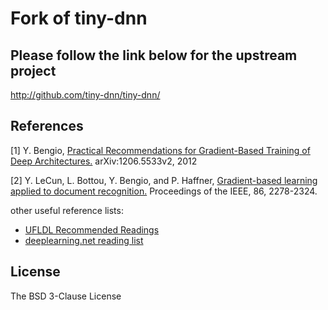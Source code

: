 # Fork of **tiny-dnn**

## Please follow the link below for the upstream project

http://github.com/tiny-dnn/tiny-dnn/

## References
[1] Y. Bengio, [Practical Recommendations for Gradient-Based Training of Deep Architectures.](http://arxiv.org/pdf/1206.5533v2.pdf) 
    arXiv:1206.5533v2, 2012

[2] Y. LeCun, L. Bottou, Y. Bengio, and P. Haffner, [Gradient-based learning applied to document recognition.](http://yann.lecun.com/exdb/publis/pdf/lecun-01a.pdf)
    Proceedings of the IEEE, 86, 2278-2324.
    
other useful reference lists:
- [UFLDL Recommended Readings](http://deeplearning.stanford.edu/wiki/index.php/UFLDL_Recommended_Readings)
- [deeplearning.net reading list](http://deeplearning.net/reading-list/)

## License
The BSD 3-Clause License


